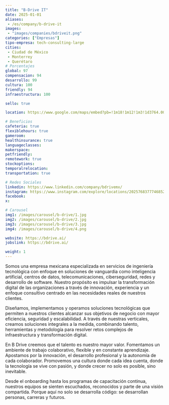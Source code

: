 ```yaml
---
title: "B-Drive IT"
date: 2025-01-01
aliases:
 - /es/company/b-drive-it
images:
 - "images/companies/bdriveit.png"
categories: ["Empresas"]
tipo-empresa: tech-consulting-large
cities: 
 - Ciudad de México
 - Monterrey 
 - Querétaro 
# Porcentajes  
global: 97
compensacion: 94
desarrollo: 99
cultura: 100
friendly: 94
infraestructura: 100 

sello: true

location: https://www.google.com/maps/embed?pb=!1m18!1m12!1m3!1d3764.008765367965!2d-99.18486932108848!3d19.36877313521968!2m3!1f0!2f0!3f0!3m2!1i1024!2i768!4f13.1!3m3!1m2!1s0x85d1ff8ed89c7d3f%3A0x48c6796102460fb4!2sB%20Drive%20IT%2C%20S.A.%20De%20C.V.!5e0!3m2!1ses!2smx!4v1751483225281!5m2!1ses!2smx

# Beneficios
cafeteria: true
flexiblehours: true
gameroom: 
healthinsurance: true
languageclasses: 
makerspace: 
petfriendly: 
remotework: true
stockoptions: 
temporalrelocation: 
transportation: true

# Redes Sociales
linkedin: https://www.linkedin.com/company/bdrivemx/
instagram: https://www.instagram.com/explore/locations/2025768377746852/b-drive/
facebook: 
x: 

# Carousel
img1: /images/carousel/b-drive/1.jpg
img2: /images/carousel/b-drive/2.jpg
img3: /images/carousel/b-drive/3.jpg
img4: /images/carousel/b-drive/4.png

website: https://bdrive.ai/
jobslink: https://bdrive.ai/

weight: 1
---
```


Somos una empresa mexicana especializada en servicios de ingeniería tecnológica con enfoque en soluciones de vanguardia como inteligencia artificial, centros de datos, telecomunicaciones, ciberseguridad, redes y desarrollo de software. Nuestro propósito es impulsar la transformación digital de las organizaciones a través de innovación, experiencia y un enfoque consultivo centrado en las necesidades reales de nuestros clientes.

Diseñamos, implementamos y operamos soluciones tecnológicas que permiten a nuestros clientes alcanzar sus objetivos de negocio con mayor eficiencia, seguridad y escalabilidad. 
A través de nuestras verticales, creamos soluciones integrales a la medida, combinando talento, herramientas y metodología para resolver retos complejos de infraestructura y transformación digital.

En B Drive creemos que el talento es nuestro mayor valor. Fomentamos un ambiente de trabajo colaborativo, flexible y en constante aprendizaje. Apostamos por la innovación, el desarrollo profesional y la autonomía de cada colaborador. Promovemos una cultura donde cada idea cuenta, donde la tecnología se vive con pasión, y donde crecer no solo es posible, sino inevitable.

Desde el onboarding hasta los programas de capacitación continua, nuestros equipos se sienten escuchados, reconocidos y parte de una visión compartida. Porque aquí no solo se desarrolla código: se desarrollan personas, carreras y futuros.